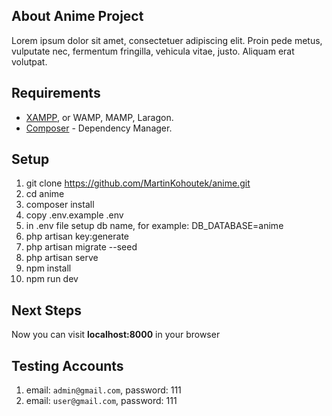 ## About Anime Project

Lorem ipsum dolor sit amet, consectetuer adipiscing elit. Proin pede metus, vulputate nec, fermentum fringilla, vehicula vitae, justo. Aliquam erat volutpat.

## Requirements

- [XAMPP](https://www.apachefriends.org), or WAMP, MAMP, Laragon.
- [Composer](https://getcomposer.org) - Dependency Manager.

## Setup

1. git clone https://github.com/MartinKohoutek/anime.git
2. cd anime
3. composer install
4. copy .env.example .env
5. in .env file setup db name, for example: DB_DATABASE=anime
6. php artisan key:generate
7. php artisan migrate --seed
8. php artisan serve
9. npm install
10. npm run dev 

## Next Steps 

Now you can visit **localhost:8000** in your browser 

## Testing Accounts
1. email: `admin@gmail.com`, password: 111
2. email: `user@gmail.com`, password: 111 
